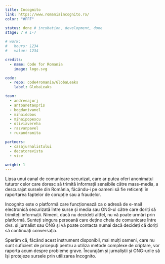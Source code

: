 ```yaml
---
title: Incognito
link: https://www.romaniaincognito.ro/
color: "#FFF"

status: done # incubation, development, done
stage: 7 # 1-7

# work:
#   hours: 1234
#   value: 1234

credits:
  - name: Code for Romania
    image: logo.svg

code:
  - repo: code4romania/GlobaLeaks
    label: GlobaLeaks

team:
  - andreeajurj
  - antoanetaopris
  - bogdanivanel
  - mihaidobos
  - mihaipopescu
  - oliviavereha
  - razvanpavel
  - ruxandranita

partners:
  - casajurnalistului
  - decatorevista
  - vice

weight: 1
---
```

Lipsa unui canal de comunicare securizat, care ar putea oferi anonimatul tuturor celor care doresc să trimită informații sensibile către mass-media, a descurajat sursele din România, făcându-i pe oameni să fie reticenți în raportarea faptelor de corupție sau a fraudelor.

Incognito este o platformă care funcționează ca o adresă de e-mail electronică securizată între surse și media sau ONG-ul către care doriți să trimiteți informații. Nimeni, dacă nu decideți altfel, nu vă poate urmări prin platformă. Sunteți singura persoană care deține cheia de comunicare între dvs. și jurnalist sau ONG și vă poate contacta numai dacă decideți că doriți să continuați conversația.

Sperăm că, făcând acest instrument disponibil, mai mulți oameni, care nu sunt suficient de pricepuți pentru a utiliza metode complexe de criptare, vor raporta acum despre probleme grave. Încurajăm și jurnaliștii și ONG-urile să își protejeze sursele prin utilizarea Incognito.
